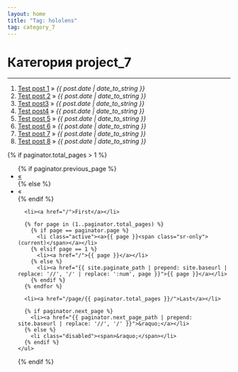 ```yaml
---
layout: home
title: "Tag: hololens"
tag: category_7
---
```


<div id="home">
  <h1>Категория project_7</h1>
  <hr />

  <ol class="posts">
         <li><a href="/python/bash/2016/04/19/remove-all-files-pyc-with-recrusive-method.html">Test post 1</a> &raquo; <i><span>{{ post.date | date_to_string }}</span></i></li>
         <li><a href="/python/bash/2016/04/19/remove-all-files-pyc-with-recrusive-method.html">Test post 2</a> &raquo; <i><span>{{ post.date | date_to_string }}</span></i></li>
         <li><a href="/python/bash/2016/04/19/remove-all-files-pyc-with-recrusive-method.html">Test post3</a> &raquo; <i><span>{{ post.date | date_to_string }}</span></i></li>
         <li><a href="/python/bash/2016/04/19/remove-all-files-pyc-with-recrusive-method.html">Test post4</a> &raquo; <i><span>{{ post.date | date_to_string }}</span></i></li>
         <li><a href="/python/bash/2016/04/19/remove-all-files-pyc-with-recrusive-method.html">Test post 5</a> &raquo; <i><span>{{ post.date | date_to_string }}</span></i></li>
         <li><a href="/python/bash/2016/04/19/remove-all-files-pyc-with-recrusive-method.html">Test post 6</a> &raquo; <i><span>{{ post.date | date_to_string }}</span></i></li>
         <li><a href="/python/bash/2016/04/19/remove-all-files-pyc-with-recrusive-method.html">Test post 7</a> &raquo; <i><span>{{ post.date | date_to_string }}</span></i></li>
         <li><a href="/python/bash/2016/04/19/remove-all-files-pyc-with-recrusive-method.html">Test post 8</a> &raquo; <i><span>{{ post.date | date_to_string }}</span></i></li>
      </ol>

  <!-- Pagination links -->
  {% if paginator.total_pages > 1 %}
    <ul class="pagination pagination-sm">
      {% if paginator.previous_page %}
        <li><a href="{{ paginator.previous_page_path | prepend: site.baseurl | replace: '//', '/' }}">&laquo;</a></li>
      {% else %}
        <li class="disabled"><span aria-hidden="true">&laquo;</span></li>
      {% endif %}

      <li><a href="/">First</a></li>

      {% for page in (1..paginator.total_pages) %}
        {% if page == paginator.page %}
          <li class="active"><a>{{ page }}<span class="sr-only">(current)</span></a></li>
        {% elsif page == 1 %}
          <li><a href="/">{{ page }}</a></li>
        {% else %}
          <li><a href="{{ site.paginate_path | prepend: site.baseurl | replace: '//', '/' | replace: ':num', page }}">{{ page }}</a></li>
        {% endif %}
      {% endfor %}

      <li><a href="/page/{{ paginator.total_pages }}/">Last</a></li>

      {% if paginator.next_page %}
        <li><a href="{{ paginator.next_page_path | prepend: site.baseurl | replace: '//', '/' }}">&raquo;</a></li>
      {% else %}
        <li class="disabled"><span>&raquo;</span></li>
      {% endif %}
    </ul>
  {% endif %}
</div><!-- end #home -->

